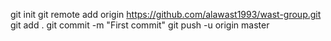 git init
git remote add origin https://github.com/alawast1993/wast-group.git
git add .
git commit -m "First commit"
git push -u origin master

